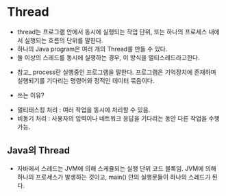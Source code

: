 # Thread

- thread는 프로그램 안에서 동시에 실행되는 작업 단위, 또는 하나의 프로세스 내에서 실행되는 흐름의 단위를 말한다. 
- 하나의 Java program은 여러 개의 Thread를 만들 수 있다.
- 둘 이상의 스레드를 동시에 실행하는 경우, 이 방식을 멀티스레드라고한다.
+ 참고_ process란 실행중인 프로그램을 말한다. 프로그램은 기억장치에 존재하며 실행되기를 기다리는 명령어와 정적인 데이터 묶음이다.
 
* 쓰는 이유?
- 멀티태스킹 처리 : 여러 작업을 동시에 처리할 수 있음.
- 비동기 처리 : 사용자의 입력이나 네트워크 응답을 기다리는 동안 다른 작업을 수행 가능.

## Java의 Thread
- 자바에서 스레드는 JVM에 의해 스케쥴되는 실행 단위 코드 블록임.
JVM에 의해 하나의 프로세스가 발생하는 것이고, main() 안의 실행문들이 하나의 스레드가 된다.